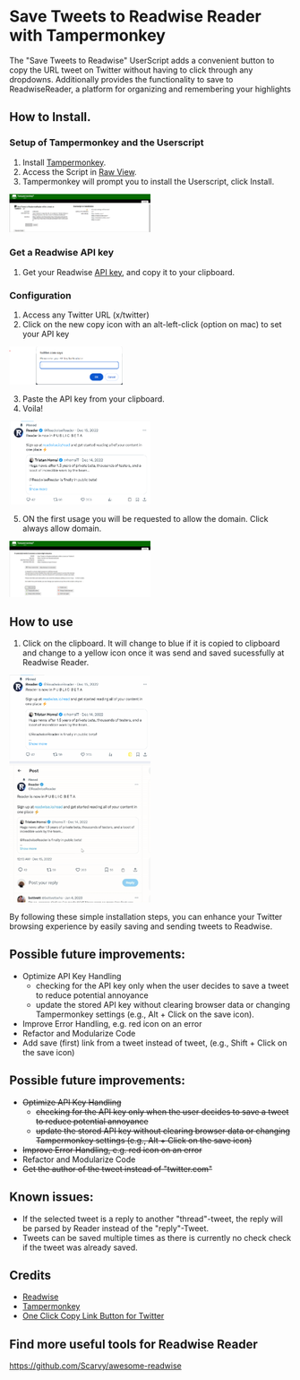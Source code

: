 # Save Tweets to Readwise Reader with Tampermonkey
The "Save Tweets to Readwise" UserScript adds a convenient button to copy the URL tweet on Twitter without having to click through any dropdowns. Additionally provides the functionality to save to ReadwiseReader, a platform for organizing and remembering your highlights

## How to Install.
### Setup of Tampermonkey and the Userscript
1. Install [Tampermonkey](https://tampermonkey.net/).
2. Access the Script in [Raw View](https://github.com/floriankilian/SaveToReadwiseReaderOnTwitter/raw/main/SaveToReadwiseReaderFromTwitter.user.js).
3. Tampermonkey will prompt you to install the Userscript, click Install.

<img src="readme/tampermonkey-install-userscript.png" alt="Install Userscript on Tampermonkey" width="50%">

### Get a Readwise API key
1. Get your Readwise [API key](https://readwise.io/access_token), and copy it to your clipboard. 

### Configuration
1. Access any Twitter URL (x/twitter)
2. Click on the new copy icon with an alt-left-click (option on mac) to set your API key

<img src="readme/APIKey-Request.png" alt="Provide your API Key" width="40%">

3. Paste the API key from your clipboard.
4. Voila!

<img src="readme/tweet.png" alt="How it will be displayed" width="50%">

5. ON the first usage you will be requested to allow the domain. Click always allow domain.

<img src="readme/tweet-fristtime.png" alt="Always allow domain" width="50%">

## How to use
1. Click on the clipboard. It will change to blue if it is copied to clipboard and change to a yellow icon once it was send and saved sucessfully at Readwise Reader.

<img src="readme/tweet-saved.png" alt="Saved tweet" width="50%">

<img src="readme/HowToUse.gif" alt="How to use" width="50%">


By following these simple installation steps, you can enhance your Twitter browsing experience by easily saving and sending tweets to Readwise.


## Possible future improvements:
- Optimize API Key Handling
    - checking for the API key only when the user decides to save a tweet to reduce potential annoyance
    - update the stored API key without clearing browser data or changing Tampermonkey settings (e.g., Alt + Click on the save icon).
- Improve Error Handling, e.g. red icon on an error
- Refactor and Modularize Code
- Add save (first) link from a tweet instead of tweet, (e.g., Shift + Click on the save icon)


## Possible future improvements:
- ~~Optimize API Key Handling~~
    - ~~checking for the API key only when the user decides to save a tweet to reduce potential annoyance~~
    - ~~update the stored API key without clearing browser data or changing Tampermonkey settings (e.g., Alt + Click on the save icon)~~
- ~~Improve Error Handling, e.g. red icon on an error~~
- Refactor and Modularize Code
- ~~Get the author of the tweet instead of "twitter.com"~~

## Known issues:
- If the selected tweet is a reply to another "thread"-tweet, the reply will be parsed by Reader instead of the "reply"-Tweet.
- Tweets can be saved multiple times as there is currently no check check if the tweet was already saved.

## Credits
- [Readwise](https://readwise.io/)
- [Tampermonkey](https://tampermonkey.net/)
- [One Click Copy Link Button for Twitter](hhttps://greasyfork.org/ckb/scripts/482477-one-click-copy-link-button-for-twitter-x/feedback)


## Find more useful tools for Readwise Reader
https://github.com/Scarvy/awesome-readwise
